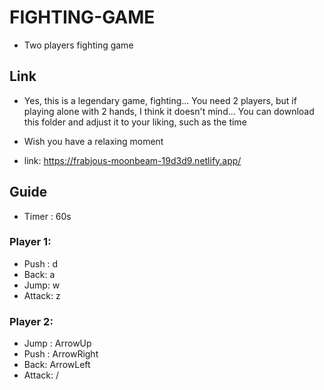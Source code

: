 # FIGHTING-GAME
- Two players fighting game

## Link
- Yes, this is a legendary game, fighting... You need 2 players, but if playing alone with 2 hands, I think it doesn't mind... You can download this folder and adjust it to your liking, such as the time
- Wish you have a relaxing moment

- link: https://frabjous-moonbeam-19d3d9.netlify.app/
## Guide
- Timer : 60s

### Player 1: 
+ Push : d
+ Back: a
+ Jump: w
+ Attack: z

### Player 2:
+ Jump : ArrowUp
+ Push : ArrowRight
+ Back: ArrowLeft
+ Attack: /

